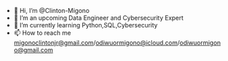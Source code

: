 - 👋 Hi, I’m @Clinton-Migono
- 👀 I’m an upcoming Data Engineer and Cybersecurity Expert
- 🌱 I’m currently learning Python,SQL,Cybersecurity
- 📫 How to reach me migonoclintonjr@gmail.com/odiwuormigono@icloud.com/odiwuormigono@gmail.com

<!---
Clinton-Migono/Clinton-Migono is a ✨ special ✨ repository because its `README.md` (this file) appears on your GitHub profile.
You can click the Preview link to take a look at your changes.
--->
